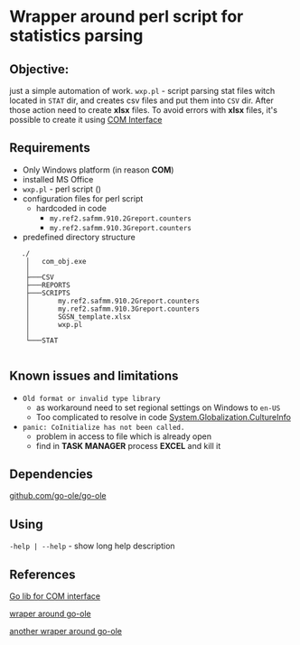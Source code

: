 # Wrapper around perl script for statistics parsing

## Objective:
just a simple automation of work. 
`wxp.pl` - script parsing stat files witch located in `STAT` dir, and creates csv files and put them into `CSV` dir.
After those action need to create **xlsx**  files. 
To avoid errors with **xlsx** files, it's possible to create it using [COM Interface](https://msdn.microsoft.com/en-us/library/windows/desktop/ff485850(v=vs.85).aspx)

## Requirements
- Only Windows platform (in reason **COM**)
- installed MS Office
- `wxp.pl` - perl script ()
- configuration files for perl script 
    - hardcoded in code 
        - `my.ref2.safmm.910.2Greport.counters`
        - `my.ref2.safmm.910.3Greport.counters`
- predefined directory structure
```
   ./                                               
    │   com_obj.exe                                 
    │                                               
    ├───CSV                                         
    ├───REPORTS                                     
    ├───SCRIPTS                                     
    │       my.ref2.safmm.910.2Greport.counters     
    │       my.ref2.safmm.910.3Greport.counters     
    │       SGSN_template.xlsx                      
    │       wxp.pl                                  
    │                                               
    └───STAT                                        
                                                    
```
## Known issues and limitations
- `Old format or invalid type library`
    - as workaround need to set regional settings on Windows to `en-US`
    - Too complicated to resolve in code [System.Globalization.CultureInfo](https://github.com/go-ole/go-ole/issues/145)
- `panic: CoInitialize has not been called.`
    - problem in access to file which is already open
    - find in **TASK MANAGER** process **EXCEL** and kill it
## Dependencies
[github.com/go-ole/go-ole](https://github.com/go-ole/go-ole)

## Using
`-help | --help` - show long help description

## References
[Go lib for COM interface](https://github.com/go-ole/go-ole)

[wraper around go-ole](https://github.com/aswjh/excel)

[another wraper around go-ole](https://github.com/nivrrex/excel/blob/master/excel.go)

 